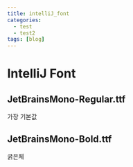 ```yaml
---
title: intelliJ_font
categories:
  - test
  - test2
tags: [blog]
---
```


# IntelliJ Font
## JetBrainsMono-Regular.ttf  
가장 기본값

## JetBrainsMono-Bold.ttf  
굵은체